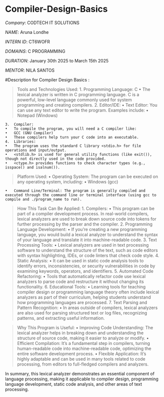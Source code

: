 # Compiler-Design-Basics

*Company*: CODTECH IT SOLUTIONS

*NAME*: Aruna Londhe

*INTERN ID*: CT6WOFR

*DOMAINS*: C PROGRAMMING

*DURATION*: January 30th 2025 to March 15th 2025

*MENTOR*: NILA SANTOS

#Description for Compiler Design Basics :

>Tools and Technologies Used:
	1.	Programming Language: C
	•	The lexical analyzer is written in C programming language. C is a powerful, low-level language commonly used for system programming and creating compilers.
	2.	Editor/IDE:
	•	Text Editor: You can use any text editor to write the program. Examples include:
	•	Notepad (Windows)

	3.	Compiler:
	•	To compile the program, you will need a C compiler like:
	•	GCC (GNU Compiler)
	•	These compilers help turn your C code into an executable.
	4.	Libraries:
	•	The program uses the standard C library <stdio.h> for file operations and input/output.
	•	<stdlib.h> is used for general utility functions (like exit()), though not directly used in the code provided.
	•	<ctype.h> provides functions to check character types (e.g., isspace() and isalnum()).

>Platform Used:
	•	Operating System: The program can be executed on any operating system, including:
	•	Windows (gcc)

	•	Command Line/Terminal: The program is generally compiled and executed through the command line or terminal interface (using gcc to compile and ./program_name to run).

>How This Task Can Be Applied:
	1.	Compilers:
	•	This program can be part of a compiler development process. In real-world compilers, lexical analyzers are used to break down source code into tokens for further processing by the parser and the compiler.
	2.	Programming Language Development:
	•	If you’re creating a new programming language, you would build a lexical analyzer to understand the syntax of your language and translate it into machine-readable code.
	3.	Text Processing Tools:
	•	Lexical analyzers are used in text processing software to understand the structure of the text, such as code editors with syntax highlighting, IDEs, or code linters that check code style.
	4.	Static Analysis:
	•	It can be used in static code analysis tools to identify errors, inconsistencies, or security vulnerabilities in code by examining keywords, operators, and identifiers.
	5.	Automated Code Refactoring:
	•	Tools that automatically refactor code use lexical analyzers to parse code and restructure it without changing its functionality.
	6.	Educational Tools:
	•	Learning tools for teaching compiler design or programming language theory often include lexical analyzers as part of their curriculum, helping students understand how programming languages are processed.
	7.	Text Parsing and Pattern Recognition:
	•	In areas outside of compilers, lexical analyzers are also used for parsing structured text or log files, recognizing patterns, and extracting useful information.

>Why This Program is Useful:
	•	Improving Code Understanding: The lexical analyzer helps in breaking down and understanding the structure of source code, making it easier to analyze or modify.
	•	Efficient Compilation: It’s a fundamental step in compilers, turning human-readable code into machine-readable code, optimizing the entire software development process.
	•	Flexible Application: It’s highly adaptable and can be used in many tools related to code processing, from editors to full-fledged compilers and analyzers.

In summary, this lexical analyzer demonstrates an essential component of language processing, making it applicable to compiler design, programming language development, static code analysis, and other areas of text processing.
